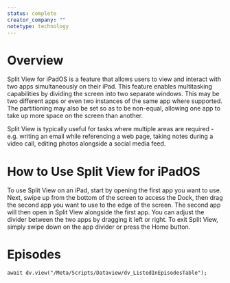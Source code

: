 ```yaml
---
status: complete
creator_company: ""
notetype: technology
---
```

# Overview
Split View for iPadOS is a feature that allows users to view and interact with two apps simultaneously on their iPad. This feature enables multitasking capabilities by dividing the screen into two separate windows. This may be two different apps or even two instances of the same app where supported. The partitioning may also be set so as to be non-equal, allowing one app to take up more space on the screen than another.

Split View is typically useful for tasks where multiple areas are required - e.g. writing an email while referencing a web page, taking notes during a video call, editing photos alongside a social media feed.

# How to Use Split View for iPadOS
To use Split View on an iPad, start by opening the first app you want to use. Next, swipe up from the bottom of the screen to access the Dock, then drag the second app you want to use to the edge of the screen. The second app will then open in Split View alongside the first app. You can adjust the divider between the two apps by dragging it left or right. To exit Split View, simply swipe down on the app divider or press the Home button.

# Episodes
```dataviewjs
await dv.view("/Meta/Scripts/Dataview/dv_ListedInEpisodesTable");
```
